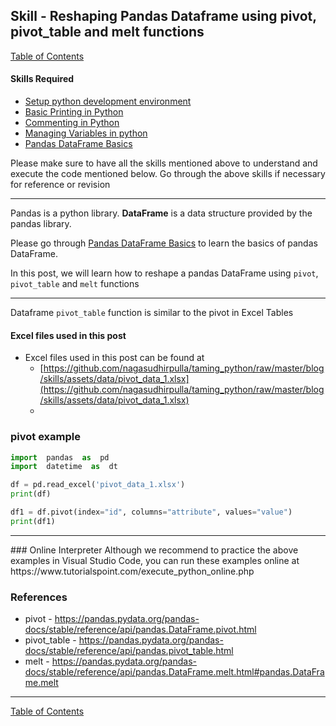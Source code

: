 
## Skill - Reshaping Pandas Dataframe using pivot, pivot_table and melt functions
[Table of Contents](https://nagasudhir.blogspot.com/2020/04/taming-python-table-of-contents.html)

#### Skills Required
* [Setup python development environment](https://nagasudhir.blogspot.com/2020/04/setup-python-development-environment_14.html)
* [Basic Printing in Python](https://nagasudhir.blogspot.com/2020/04/basic-printing-in-python.html)
* [Commenting in Python](https://nagasudhir.blogspot.com/2020/04/comments-in-python.html)
* [Managing Variables in python](https://nagasudhir.blogspot.com/2020/04/managing-variables-in-python.html)
* [Pandas DataFrame Basics](https://nagasudhir.blogspot.com/2020/05/pandas-dataframe-basics.html)

Please make sure to have all the skills mentioned above to understand and execute the code mentioned below. Go through the above skills if necessary for reference or revision

<hr/>

Pandas is a python library.
**DataFrame** is a data structure provided by the pandas library.

Please go through [Pandas DataFrame Basics](https://nagasudhir.blogspot.com/2020/05/pandas-dataframe-basics.html) to learn the basics of pandas DataFrame.

In this post, we will learn how to reshape a pandas DataFrame using `pivot`, `pivot_table` and `melt` functions
<hr/>

Dataframe `pivot_table` function is similar to the pivot in Excel Tables

#### Excel files used in this post
* Excel files used in this post can be found at
	* [https://github.com/nagasudhirpulla/taming_python/raw/master/blog/skills/assets/data/pivot_data_1.xlsx](https://github.com/nagasudhirpulla/taming_python/raw/master/blog/skills/assets/data/pivot_data_1.xlsx)
	* 

### pivot example
```python
import  pandas  as  pd
import  datetime  as  dt

df = pd.read_excel('pivot_data_1.xlsx')
print(df)

df1 = df.pivot(index="id", columns="attribute", values="value")
print(df1)
```


<hr/>
### Online Interpreter
Although we recommend to practice the above examples in Visual Studio Code, you can run these examples online at https://www.tutorialspoint.com/execute_python_online.php

### References
* pivot - https://pandas.pydata.org/pandas-docs/stable/reference/api/pandas.DataFrame.pivot.html
* pivot_table  - https://pandas.pydata.org/pandas-docs/stable/reference/api/pandas.pivot_table.html
* melt - https://pandas.pydata.org/pandas-docs/stable/reference/api/pandas.DataFrame.melt.html#pandas.DataFrame.melt

<hr/>

[Table of Contents](https://nagasudhir.blogspot.com/2020/04/taming-python-table-of-contents.html)



<!--stackedit_data:
eyJoaXN0b3J5IjpbODU4MDU4NzQzLDEwMDkxMzc2NTksLTExMj
YyODYxODEsLTEzNTYwNTI3NjJdfQ==
-->